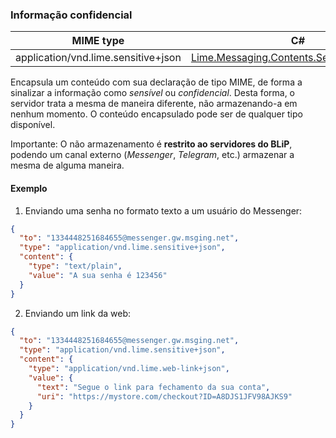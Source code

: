 ### Informação confidencial

| MIME type                            | C#                                 |
|--------------------------------------|------------------------------------|
| application/vnd.lime.sensitive+json  | [Lime.Messaging.Contents.SensitiveContainer](https://github.com/takenet/lime-csharp/blob/master/src/Lime.Messaging/Contents/SensitiveContainer.cs) |

Encapsula um conteúdo com sua declaração de tipo MIME, de forma a sinalizar a informação como *sensível* ou *confidencial*. Desta forma, o servidor trata a mesma de maneira diferente, não armazenando-a em nenhum momento. O conteúdo encapsulado pode ser de qualquer tipo disponível.

Importante: O não armazenamento é **restrito ao servidores do BLiP**, podendo um canal externo (*Messenger*, *Telegram*, etc.) armazenar a mesma de alguma maneira.

#### Exemplo
1. Enviando uma senha no formato texto a um usuário do Messenger:
```json
{
  "to": "1334448251684655@messenger.gw.msging.net",
  "type": "application/vnd.lime.sensitive+json",
  "content": {
    "type": "text/plain",
    "value": "A sua senha é 123456"
  }
}

```

2. Enviando um link da web:
```json
{
  "to": "1334448251684655@messenger.gw.msging.net",
  "type": "application/vnd.lime.sensitive+json",
  "content": {
    "type": "application/vnd.lime.web-link+json",
    "value": {
      "text": "Segue o link para fechamento da sua conta",
      "uri": "https://mystore.com/checkout?ID=A8DJS1JFV98AJKS9"
    }
  }
}

```
